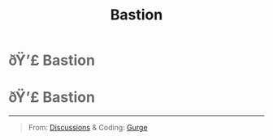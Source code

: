﻿---
lang: en-US
title: Bastion
prev: 
next: Bodyguard
---
# <font color="#696969">ðŸ’£ <b>Bastion</b></font> <Badge text="Killing" type="tip" vertical="middle"/>
# <font color="#696969">ðŸ’£ <b>Bastion</b></font> <Badge text="Killing" type="tip" vertical="middle"/>
---

> From: [Discussions](#) & Coding: [Gurge](#)


